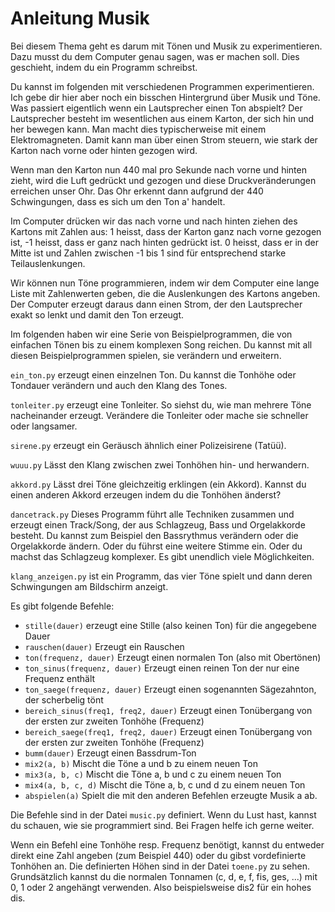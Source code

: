 # Anleitung Musik

Bei diesem Thema geht es darum mit Tönen und Musik zu experimentieren.
Dazu musst du dem Computer genau sagen, was er machen soll. Dies geschieht,
indem du ein Programm schreibst.

Du kannst im folgenden mit verschiedenen Programmen experimentieren. Ich gebe dir hier
aber noch ein bisschen Hintergrund über Musik und Töne. Was passiert eigentlich wenn ein
Lautsprecher einen Ton abspielt? Der Lautsprecher besteht im wesentlichen aus einem Karton,
der sich hin und her bewegen kann. Man macht dies typischerweise mit einem Elektromagneten.
Damit kann man über einen Strom steuern, wie stark der Karton nach vorne oder hinten gezogen
wird.

Wenn man den Karton nun 440 mal pro Sekunde nach vorne und hinten zieht, wird die Luft
gedrückt und gezogen und diese Druckveränderungen erreichen unser Ohr. Das Ohr erkennt
dann aufgrund der 440 Schwingungen, dass es sich um den Ton a' handelt.

Im Computer drücken wir das nach vorne und nach hinten ziehen des Kartons mit Zahlen
aus: 1 heisst, dass der Karton ganz nach vorne gezogen ist, -1 heisst, dass er ganz nach
hinten gedrückt ist. 0 heisst, dass er in der Mitte ist und Zahlen zwischen -1 bis 1 sind
für entsprechend starke Teilauslenkungen.

Wir können nun Töne programmieren, indem wir dem Computer eine lange Liste mit Zahlenwerten
geben, die die Auslenkungen des Kartons angeben. Der Computer erzeugt daraus dann einen Strom,
der den Lautsprecher exakt so lenkt und damit den Ton erzeugt.

Im folgenden haben wir eine Serie von Beispielprogrammen, die von einfachen Tönen
bis zu einem komplexen Song reichen. Du kannst mit all diesen Beispielprogrammen spielen,
sie verändern und erweitern.

`ein_ton.py` erzeugt einen einzelnen Ton. Du kannst die Tonhöhe oder Tondauer 
verändern und auch den Klang des Tones.

`tonleiter.py` erzeugt eine Tonleiter. So siehst du, wie man mehrere Töne nacheinander
erzeugt. Verändere die Tonleiter oder mache sie schneller oder langsamer.

`sirene.py` erzeugt ein Geräusch ähnlich einer Polizeisirene (Tatüü).

`wuuu.py` Lässt den Klang zwischen zwei Tonhöhen hin- und herwandern.

`akkord.py` Lässt drei Töne gleichzeitig erklingen (ein Akkord). Kannst du einen anderen
Akkord erzeugen indem du die Tonhöhen änderst?

`dancetrack.py` Dieses Programm führt alle Techniken zusammen und erzeugt einen
Track/Song, der aus Schlagzeug, Bass und Orgelakkorde besteht. Du kannst zum Beispiel den Bassrythmus
verändern oder die Orgelakkorde ändern. Oder du führst eine weitere Stimme ein. Oder du machst das
Schlagzeug komplexer. Es gibt unendlich viele Möglichkeiten.

`klang_anzeigen.py` ist ein Programm, das vier Töne spielt und dann deren Schwingungen
am Bildschirm anzeigt.

Es gibt folgende Befehle:

- `stille(dauer)` erzeugt eine Stille (also keinen Ton) für die angegebene Dauer
- `rauschen(dauer)` Erzeugt ein Rauschen
- `ton(frequenz, dauer)` Erzeugt einen normalen Ton (also mit Obertönen)
- `ton_sinus(frequenz, dauer)` Erzeugt einen reinen Ton der nur eine Frequenz enthält
- `ton_saege(frequenz, dauer)` Erzeugt einen sogenannten Sägezahnton, der scherbelig tönt
- `bereich_sinus(freq1, freq2, dauer)` Erzeugt einen Tonübergang von der ersten zur zweiten Tonhöhe (Frequenz)
- `bereich_saege(freq1, freq2, dauer)` Erzeugt einen Tonübergang von der ersten zur zweiten Tonhöhe (Frequenz)
- `bumm(dauer)` Erzeugt einen Bassdrum-Ton
- `mix2(a, b)` Mischt die Töne a und b zu einem neuen Ton
- `mix3(a, b, c)` Mischt die Töne a, b und c zu einem neuen Ton
- `mix4(a, b, c, d)` Mischt die Töne a, b, c und d zu einem neuen Ton
- `abspielen(a)` Spielt die mit den anderen Befehlen erzeugte Musik a ab.

Die Befehle sind in der Datei `music.py` definiert. Wenn du Lust hast, kannst du
schauen, wie sie programmiert sind. Bei Fragen helfe ich gerne weiter.

Wenn ein Befehl eine Tonhöhe resp. Frequenz benötigt, kannst du entweder direkt eine Zahl angeben
(zum Beispiel 440) oder du gibst vordefinierte Tonhöhen an. Die definierten Höhen sind in der Datei
`toene.py` zu sehen. Grundsätzlich kannst du die normalen Tonnamen (c, d, e, f, fis, ges, ...)
mit 0, 1 oder 2 angehängt verwenden. Also beispielsweise dis2 für ein hohes dis.
